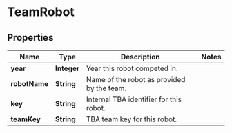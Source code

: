 
# TeamRobot

## Properties
Name | Type | Description | Notes
------------ | ------------- | ------------- | -------------
**year** | **Integer** | Year this robot competed in. | 
**robotName** | **String** | Name of the robot as provided by the team. | 
**key** | **String** | Internal TBA identifier for this robot. | 
**teamKey** | **String** | TBA team key for this robot. | 



